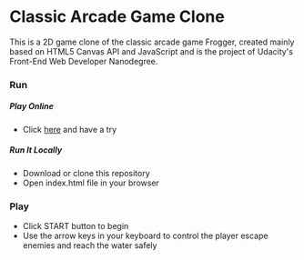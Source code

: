 # Classic Arcade Game Clone

This is a 2D game clone of the classic arcade game Frogger, created mainly based on HTML5 Canvas API and JavaScript and is the project of Udacity's Front-End Web Developer Nanodegree.

### Run

##### Play Online
+ Click [here](http://lu3xiang.top/arcade-game/) and have a try

##### Run It Locally
+ Download or clone this repository
+ Open index.html file in your browser

### Play

+ Click START button to begin
+ Use the arrow keys in your keyboard to control the player escape enemies and reach the water safely

